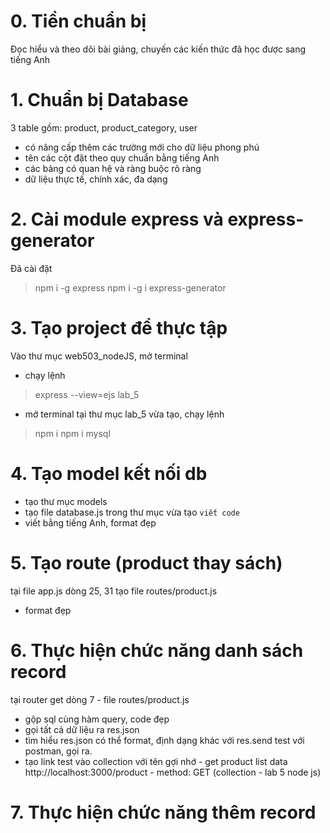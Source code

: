 # 0. Tiền chuẩn bị
Đọc hiểu và theo dõi bài giảng, 
chuyến các kiến thức đã học được sang tiếng Anh

# 1. Chuẩn bị Database
3 table gồm: product, product_category, user
- có nâng cấp thêm các trường mới cho dữ liệu phong phú
- tên các cột đặt theo quy chuẩn bằng tiếng Anh
- các bảng có quan hệ và ràng buộc rõ ràng
- dữ liệu thực tế, chính xác, đa dạng

# 2. Cài module express và express-generator
Đã cài đặt
> npm i -g express
> npm i -g i express-generator

# 3. Tạo project để thực tập
Vào thư mục web503_nodeJS, mở terminal
- chạy lệnh
> express --view=ejs lab_5
- mở terminal tại thư mục lab_5 vừa tạo, chạy lệnh
> npm i
> npm i mysql

# 4. Tạo model kết nối db
- tạo thư mục models
- tạo file database.js trong thư mục vừa tạo
`viết code`
- viết bằng tiếng Anh, format đẹp

# 5. Tạo route (product thay sách)
tại file app.js dòng 25, 31
tạo file routes/product.js
- format đẹp

# 6. Thực hiện chức năng danh sách record
tại router get dòng 7 - file routes/product.js
- gộp sql cùng hàm query, code đẹp
- gọi tất cả dữ liệu ra res.json
- tìm hiểu res.json có thể format, định dạng khác với res.send
test với postman, gọi ra. 
- tạo link test vào collection với tên gợi nhớ - get product list data
http://localhost:3000/product - method: GET
(collection - lab 5 node js)

# 7. Thực hiện chức năng thêm record



